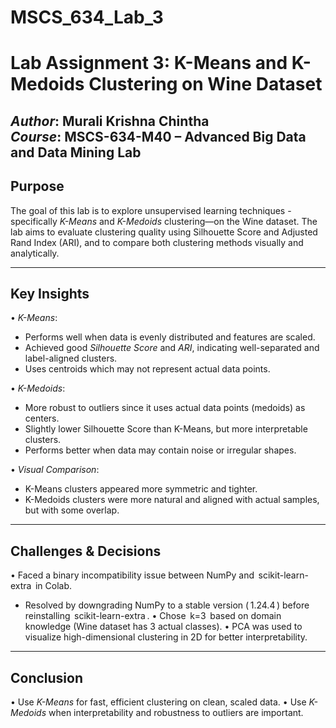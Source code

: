 # MSCS_634_Lab_3

# Lab Assignment 3: K-Means and K-Medoids Clustering on Wine Dataset

*Author*: Murali Krishna Chintha  
*Course*: MSCS-634-M40 – Advanced Big Data and Data Mining Lab
---

## Purpose

The goal of this lab is to explore unsupervised learning techniques - specifically *K-Means* and *K-Medoids* clustering—on the Wine dataset. The lab aims to evaluate clustering quality using Silhouette Score and Adjusted Rand Index (ARI), and to compare both clustering methods visually and analytically.

---

## Key Insights

•⁠  ⁠*K-Means*:
  - Performs well when data is evenly distributed and features are scaled.
  - Achieved good *Silhouette Score* and *ARI*, indicating well-separated and label-aligned clusters.
  - Uses centroids which may not represent actual data points.

•⁠  ⁠*K-Medoids*:
  - More robust to outliers since it uses actual data points (medoids) as centers.
  - Slightly lower Silhouette Score than K-Means, but more interpretable clusters.
  - Performs better when data may contain noise or irregular shapes.

•⁠  ⁠*Visual Comparison*:
  - K-Means clusters appeared more symmetric and tighter.
  - K-Medoids clusters were more natural and aligned with actual samples, but with some overlap.

---

## Challenges & Decisions

•⁠  ⁠Faced a binary incompatibility issue between NumPy and ⁠ scikit-learn-extra ⁠ in Colab.
  - Resolved by downgrading NumPy to a stable version (⁠ 1.24.4 ⁠) before reinstalling ⁠ scikit-learn-extra ⁠.
•⁠  ⁠Chose ⁠ k=3 ⁠ based on domain knowledge (Wine dataset has 3 actual classes).
•⁠  ⁠PCA was used to visualize high-dimensional clustering in 2D for better interpretability.

---

## Conclusion

•⁠  ⁠Use *K-Means* for fast, efficient clustering on clean, scaled data.
•⁠  ⁠Use *K-Medoids* when interpretability and robustness to outliers are important.
